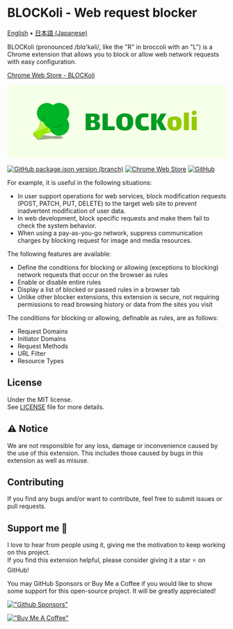 # BLOCKoli - Web request blocker

[English](./README.md) •
[日本語 (Japanese)](./README.ja.md)

BLOCKoli (pronounced /blɑ'kəli/, like the "R" in broccoli with an "L") is
a Chrome extension that allows you to block or allow web network requests with
easy configuration.

[Chrome Web Store - BLOCKoli](https://chrome.google.com/webstore/detail/blockoli/fekkdhfmnpifpdgipnkjgfaalcffdeih)

[![BLOCKoli](./images/brand.png)](https://chrome.google.com/webstore/detail/blockoli/fekkdhfmnpifpdgipnkjgfaalcffdeih)

[![GitHub package.json version (branch)](https://img.shields.io/github/package-json/v/dash14/BLOCKoli/main?label=Version)](./package.json)
[![Chrome Web Store](https://img.shields.io/chrome-web-store/v/fekkdhfmnpifpdgipnkjgfaalcffdeih?label=Chrome%20Web%20Store)](https://chrome.google.com/webstore/detail/blockoli/fekkdhfmnpifpdgipnkjgfaalcffdeih)
[![GitHub](https://img.shields.io/github/license/dash14/BLOCKoli)](./LICENSE)

For example, it is useful in the following situations:
* In user support operations for web services, block modification requests (POST, PATCH, PUT, DELETE) to the target web site to prevent inadvertent modification of user data.
* In web development, block specific requests and make them fail to check the system behavior.
* When using a pay-as-you-go network, suppress communication charges by blocking request for image and media resources.

The following features are available:
* Define the conditions for blocking or allowing (exceptions to blocking) network requests that occur on the browser as rules
* Enable or disable entire rules
* Display a list of blocked or passed rules in a browser tab
* Unlike other blocker extensions, this extension is secure, not requiring permissions to read browsing history or data from the sites you visit

The conditions for blocking or allowing, definable as rules, are as follows:
* Request Domains
* Initiator Domains
* Request Methods
* URL Filter
* Resource Types


## License

Under the MIT license.  
See [LICENSE](./LICENSE) file for more details.


## ⚠ Notice

We are not responsible for any loss, damage or inconvenience caused by
the use of this extension. This includes those caused by bugs in this
extension as well as misuse.

## Contributing

If you find any bugs and/or want to contribute, feel free to submit issues or pull requests.

## Support me 🌟

I love to hear from people using it, giving me the motivation to keep working on this project.  
If you find this extension helpful, please consider giving it a star ⭐ on GitHub!

You may GitHub Sponsors or Buy Me a Coffee if you would like to show some support for this open-source project. It will be greatly appreciated!

[!["Github Sponsors"](https://img.shields.io/badge/sponsor-30363D?style=for-the-badge&logo=GitHub-Sponsors&logoColor=#EA4AAA)](https://github.com/sponsors/dash14)

[!["Buy Me A Coffee"](https://www.buymeacoffee.com/assets/img/custom_images/orange_img.png)](https://www.buymeacoffee.com/dash14.ack)

